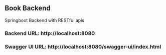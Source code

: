## Book Backend
Springboot Backend with RESTful apis

### Backend URL: http://localhost:8080

### Swagger UI URL: http://localhost:8080/swagger-ui/index.html
